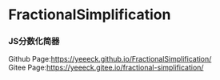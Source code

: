 # FractionalSimplification
### JS分数化简器<br/>
Github Page:https://yeeeck.github.io/FractionalSimplification/<br/>
Gitee Page:https://yeeeck.gitee.io/fractional-simplification/
